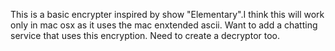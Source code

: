 This is a basic encrypter inspired by show "Elementary".I think this will work only in mac osx as it uses the mac enxtended ascii. Want to add a chatting service that uses this encryption. Need to create a decryptor too.
